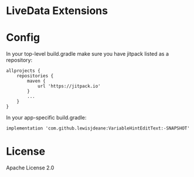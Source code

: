 # LiveData Extensions

# Config

In your top-level build.gradle make sure you have jitpack listed as a repository:

```
allprojects {
    repositories {
        maven {
            url 'https://jitpack.io'
        }
        ...
    }
}
```

In your app-specific build.gradle:

```
implementation 'com.github.lewisjdeane:VariableHintEditText:-SNAPSHOT'
```

# License

Apache License 2.0
